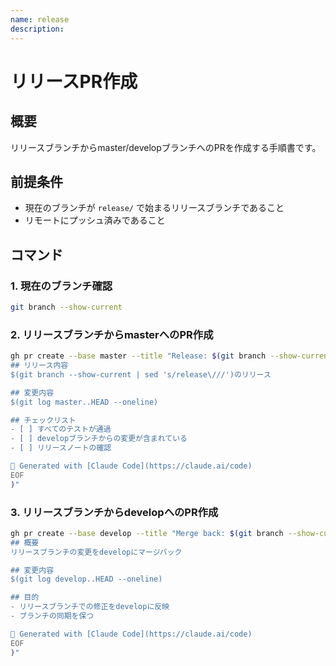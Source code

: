 ```yaml
---
name: release
description: 
---
```

# リリースPR作成

## 概要
リリースブランチからmaster/developブランチへのPRを作成する手順書です。

## 前提条件
- 現在のブランチが `release/` で始まるリリースブランチであること
- リモートにプッシュ済みであること

## コマンド

### 1. 現在のブランチ確認
```bash
git branch --show-current
```

### 2. リリースブランチからmasterへのPR作成
```bash
gh pr create --base master --title "Release: $(git branch --show-current | sed 's/release\///')" --body "$(cat <<'EOF'
## リリース内容
$(git branch --show-current | sed 's/release\///')のリリース

## 変更内容
$(git log master..HEAD --oneline)

## チェックリスト
- [ ] すべてのテストが通過
- [ ] developブランチからの変更が含まれている
- [ ] リリースノートの確認

🤖 Generated with [Claude Code](https://claude.ai/code)
EOF
)"
```

### 3. リリースブランチからdevelopへのPR作成
```bash
gh pr create --base develop --title "Merge back: $(git branch --show-current | sed 's/release\///')" --body "$(cat <<'EOF'
## 概要
リリースブランチの変更をdevelopにマージバック

## 変更内容
$(git log develop..HEAD --oneline)

## 目的
- リリースブランチでの修正をdevelopに反映
- ブランチの同期を保つ

🤖 Generated with [Claude Code](https://claude.ai/code)
EOF
)"
```
